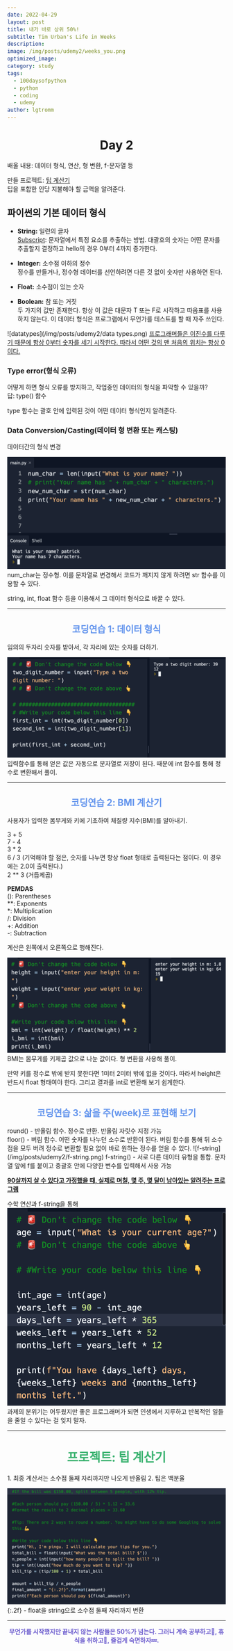 ```yaml
---
date: 2022-04-29
layout: post
title: 내가 바로 상위 50%!
subtitle: Tim Urban's Life in Weeks
description: 
image: /img/posts/udemy2/weeks_you.png
optimized_image: 
category: study
tags:
  - 100daysofpython
  - python
  - coding
  - udemy
author: lgtromm
---
```


<h1 style="text-align: center"> Day 2 </h1>
배울 내용: 데이터 형식, 연산, 형 변환, f-문자열 등

만들 프로젝트: [팁 계산기](tip-calculator-end.appbrewery.repl.run)<br/>
팁을 포함한 인당 지불해야 할 금액을 알려준다.

## 파이썬의 기본 데이터 형식
- **String:** 일련의 글자<br/>
<u>Subscript</u>: 문자열에서 특정 요소를 추출하는 방법. 대괄호의 숫자는 어떤 문자를 추출할지 결정하고 hello의 경우 0부터 4까지 증가한다.

- **Integer:** 소수점 이하의 정수<br/>
정수를 만들거나, 정수형 데이터를 선언하려면 다른 것 없이 숫자만 사용하면 된다. 

- **Float:** 소수점이 있는 숫자<br/>

- **Boolean:** 참 또는 거짓<br/>
두 가지의 값만 존재한다. 항상 이 값은 대문자 T 또는 F로 시작하고 따옴표를 사용하지 않는다. 이 데이터 형식은 프로그램에서 무언가를 테스트를 할 때 자주 쓰인다.

![datatypes](/img/posts/udemy2/data types.png)
<u>프로그래머들은 이진수를 다루기 때문에 항상 0부터 숫자를 세기 시작한다. 따라서 어떤 것의 맨 처음의 위치는 항상 0이다.</u>

### Type error(형식 오류)
어떻게 하면 형식 오류를 방지하고, 작업중인 데이터의 형식을 파악할 수 있을까?<br/>
답: type() 함수

type 함수는 괄호 안에 입력된 것이 어떤 데이터 형식인지 알려준다.

### Data Conversion/Casting(데이터 형 변환 또는 캐스팅)
데이터간의 형식 변경

![str](/img/posts/udemy2/str.png)
num_char는 정수형. 이를 문자열로 변경해서 코드가 깨지지 않게 하려면 str 함수를 이용할 수 있다.

string, int, float 함수 등을 이용해서 그 데이터 형식으로 바꿀 수 있다.

---
<h2 style="text-align:center; color: cornflowerblue" > 코딩연습 1: 데이터 형식 </h2>
임의의 두자리 숫자를 받아서, 각 자리에 있는 숫자를 더하기.

![coding1](/img/posts/udemy2/coding1.png)
입력함수를 통해 얻은 값은 자동으로 문자열로 저장이 된다. 때문에 int 함수를 통해 정수로 변환해서 풀이.

---
<h2 style="text-align:center; color: cornflowerblue" > 코딩연습 2: BMI 계산기 </h2>
사용자가 입력한 몸무게와 키에 기초하여 체질량 지수(BMI)를 알아내기.

3 + 5<br/>
7 - 4<br/>
3 * 2<br/>
6 / 3 (기억해야 할 점은, 숫자를 나누면 항상 float 형태로 출력된다는 점이다. 이 경우에는 2.0이 출력된다.)<br/>
2 ** 3 (거듭제곱)

**PEMDAS**<br/>
(): Parentheses<br/>
**: Exponents<br/>
*: Multiplication<br/>
/: Division<br/>
+: Addition<br/>
-: Subtraction<br/>

계산은 왼쪽에서 오른쪽으로 행해진다.

![coding2](/img/posts/udemy2/coding2.png)
BMI는 몸무게를 키제곱 값으로 나눈 값이다. 형 변환을 사용해 풀이.

만약 키를 정수로 밖에 받지 못한다면 1미터 2미터 밖에 없을 것이다. 따라서 height은 반드시 float 형태여야 한다. 그리고 결과를 int로 변환해 보기 쉽게한다.

---
<h2 style="text-align:center; color: cornflowerblue" > 코딩연습 3: 삶을 주(week)로 표현해 보기</h2>
round() - 반올림 함수. 정수로 반환. 반올림 자릿수 지정 가능<br/>
floor() - 버림 함수. 어떤 숫자를 나누던 소수로 반환이 된다. 버림 함수를 통해 뒤 소수점을 모두 버려 정수로 변환할 필요 없이 바로 원하는 정수를 얻을 수 있다.
![f-string](/img/posts/udemy2/f-string.png)
f-string() - 서로 다른 데이터 유형을 통합. 문자열 앞에 f를 붙이고 중괄호 안에 다양한 변수를 입력해서 사용 가능

**<u>90살까지 살 수 있다고 가정했을 때, 실제로 며칠, 몇 주, 몇 달이 남아있는 알려주는 프로그램</u>**

수학 연산과 f-string을 통해 
![coding3](/img/posts/udemy2/coding3.png)
과제의 분위기는 어두웠지만 좋은 프로그래머가 되면 인생에서 지루하고 반복적인 일들을 줄일 수 있다는 걸 잊지 말자.

---

<h1 style="text-align:center; color: MediumSeaGreen" > 프로젝트: 팁 계산기 </h1>
1. 최종 계산서는 소수점 둘째 자리까지만 나오게 반올림
2. 팁은 백분율

![project](/img/posts/udemy2/project.png)
{:.2f} - float을 string으로 소수점 둘째 자리까지 변환

---
<p style="text-align:center; color:SlateBlue; font-weight:bold">무언가를 시작했지만 끝내지 않는 사람들은 50%가 넘는다. 그러니 계속 공부하고📝, 휴식을 취하고🛁, 즐겁게 숙면하자💤.</p>




